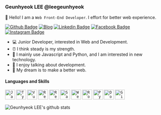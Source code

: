 ### Geunhyeok LEE @leegeunhyeok

👋 Hello! I am a `Web Front-End Developer`. I effort for better web experience.

[![Github Badge](http://img.shields.io/badge/-Github-000000?style=flat-square&logo=github&link=https://github.com/leegeunhyeok)](https://github.com/leegeunhyeok)
[![Blog](http://img.shields.io/badge/-Tech%20blog-000000?style=flat-square&color=orange&logo=bloglovin&link=https://github.com/leegeunhyeok)](https://geundung.dev)
[![Linkedin Badge](https://img.shields.io/badge/-LinkedIn-blue?style=flat-square&logo=Linkedin&logoColor=white&link=https://www.linkedin.com/in/geunhyeok-lee-89b779185)](https://www.linkedin.com/in/geunhyeok-lee-89b779185)
[![Facebook Badge](https://img.shields.io/badge/Facebook-1877f2?style=flat-square&logo=facebook&logoColor=white&link=https://www.facebook.com/leegeunhyeok)](https://www.facebook.com/leegeunhyeok)
[![Instagram Badge](https://img.shields.io/badge/Instagram-ff69b4?style=flat-square&logo=instagram&logoColor=white&link=https://instagram.com/_u/__dev.ghlee)](https://instagram.com/_u/__dev.ghlee)

- 💻 Junior Developer, interested in Web and Development.
- ⏰ I think steady is my strength.
- 📝 I mainly use Javascript and Python, and I am interested in new technology.
- 🙌 I enjoy talking about development.
- 🌈 My dream is to make a better web.


#### Languages and Skills

<code><img alt="Javascript" src="https://user-images.githubusercontent.com/26512984/88481835-aba64280-cf98-11ea-80a7-c6c5ae3a1235.jpg" width="32"></code>
<code><img alt="Typescript" src="https://user-images.githubusercontent.com/26512984/88481840-ae089c80-cf98-11ea-84f5-27da9f22c606.jpg" width="32"></code>
<code><img alt="Vuejs" src="https://user-images.githubusercontent.com/26512984/88481837-ac3ed900-cf98-11ea-8a23-b53146870c81.jpg" width="32"></code>
<code><img alt="React" src="https://user-images.githubusercontent.com/26512984/88481963-5d457380-cf99-11ea-8c02-c1b4586cb7ca.jpg" width="32"></code>
<code><img alt="Redux" src="https://user-images.githubusercontent.com/26512984/88481959-5c144680-cf99-11ea-879b-46e7cbee740f.jpg" width="32"></code>
<code><img alt="Sass" src="https://user-images.githubusercontent.com/26512984/88482103-2754bf00-cf9a-11ea-9e2f-075735d3db3c.jpg" width="32"></code>
<code><img alt="Webpack" src="https://user-images.githubusercontent.com/26512984/88482177-a21dda00-cf9a-11ea-82ad-d2dede682d37.jpg" width="32"></code>
<code><img alt="Rollup" src="https://user-images.githubusercontent.com/26512984/88482178-a2b67080-cf9a-11ea-99ec-dc33d1ec6432.jpg" width="32"></code>
<code><img alt="Python" src="https://user-images.githubusercontent.com/26512984/88481834-ab0dac00-cf98-11ea-93a7-7b23c240c59c.jpg" width="32"></code>
<code><img alt="Docker" src="https://user-images.githubusercontent.com/26512984/88482101-26239200-cf9a-11ea-847a-0daa858ee508.jpg" width="32"></code>
<code><img alt="Git" src="https://user-images.githubusercontent.com/26512984/88481839-ad700600-cf98-11ea-8168-e795e299b730.png" width="32"></code>


![Geunhyeok LEE's github stats](https://github-readme-stats.vercel.app/api?username=leegeunhyeok&theme=default&show_icons=true)

<!--
**leegeunhyeok/leegeunhyeok** is a ✨ _special_ ✨ repository because its `README.md` (this file) appears on your GitHub profile.

Here are some ideas to get you started:

- 🔭 I’m currently working on ...
- 🌱 I’m currently learning ...
- 👯 I’m looking to collaborate on ...
- 🤔 I’m looking for help with ...
- 💬 Ask me about ...
- 📫 How to reach me: ...
- 😄 Pronouns: ...
- ⚡ Fun fact: ...
-->

